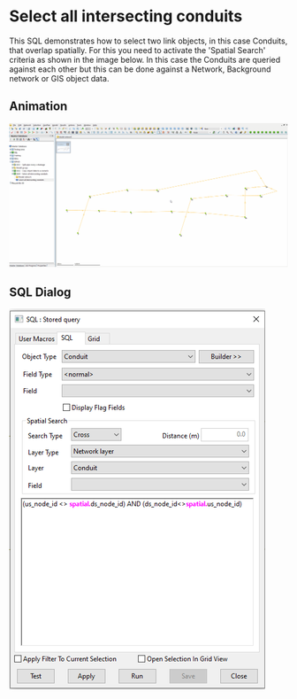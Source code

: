 # Select all intersecting conduits
This SQL demonstrates how to select two link objects, in this case Conduits, that overlap spatially. For this you need to activate the 'Spatial Search' criteria as shown in the image below. In this case the Conduits are queried against each other but this can be done against a Network, Background network or GIS object data.

## Animation
![](gif001.gif)

## SQL Dialog
![](img001.png)

